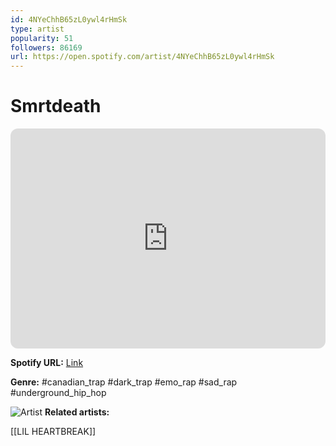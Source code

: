 ```yaml
---
id: 4NYeChhB65zL0ywl4rHmSk
type: artist
popularity: 51
followers: 86169
url: https://open.spotify.com/artist/4NYeChhB65zL0ywl4rHmSk
---
```

# Smrtdeath

<iframe style="border-radius:12px" src="https://open.spotify.com/embed/artist/4NYeChhB65zL0ywl4rHmSk" width="100%" height="352" frameBorder="0" allowfullscreen="" allow="autoplay; clipboard-write; encrypted-media; fullscreen; picture-in-picture" loading="lazy"></iframe>

**Spotify URL:** [Link](https://open.spotify.com/artist/4NYeChhB65zL0ywl4rHmSk)

**Genre:**  #canadian_trap #dark_trap #emo_rap #sad_rap #underground_hip_hop

![Artist](https://i.scdn.co/image/ab6761610000e5eba382244abe361c9977c69fe1)
**Related artists:**

[[LIL HEARTBREAK]]
